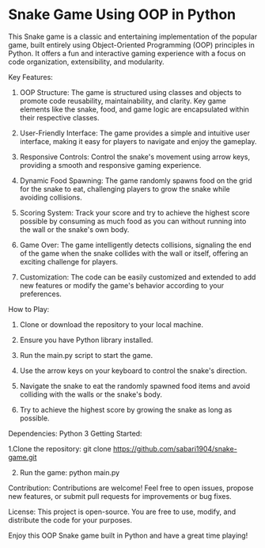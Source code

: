 # Snake Game Using OOP in Python


This Snake game is a classic and entertaining implementation of the popular game, built entirely using Object-Oriented Programming (OOP) principles in Python. It offers a fun and interactive gaming experience with a focus on code organization, extensibility, and modularity.

Key Features:

1. OOP Structure: The game is structured using classes and objects to promote code reusability, maintainability, and clarity. Key game elements like the snake, food, and game logic are encapsulated within their respective classes.

2. User-Friendly Interface: The game provides a simple and intuitive user interface, making it easy for players to navigate and enjoy the gameplay.

3. Responsive Controls: Control the snake's movement using arrow keys, providing a smooth and responsive gaming experience.

4. Dynamic Food Spawning: The game randomly spawns food on the grid for the snake to eat, challenging players to grow the snake while avoiding collisions.

5. Scoring System: Track your score and try to achieve the highest score possible by consuming as much food as you can without running into the wall or the snake's own body.

6. Game Over: The game intelligently detects collisions, signaling the end of the game when the snake collides with the wall or itself, offering an exciting challenge for players.

7. Customization: The code can be easily customized and extended to add new features or modify the game's behavior according to your preferences.

How to Play:

1. Clone or download the repository to your local machine.
   
2. Ensure you have Python library installed.

3. Run the main.py script to start the game.

4. Use the arrow keys on your keyboard to control the snake's direction.

5. Navigate the snake to eat the randomly spawned food items and avoid colliding with the walls or the snake's body.

6. Try to achieve the highest score by growing the snake as long as possible.
   
Dependencies:
Python 3
Getting Started:

1.Clone the repository:
git clone https://github.com/sabari1904/snake-game.git

2. Run the game:
python main.py

Contribution:
Contributions are welcome! Feel free to open issues, propose new features, or submit pull requests for improvements or bug fixes.

License:
This project is open-source. You are free to use, modify, and distribute the code for your purposes.

Enjoy this OOP Snake game built in Python and have a great time playing!
